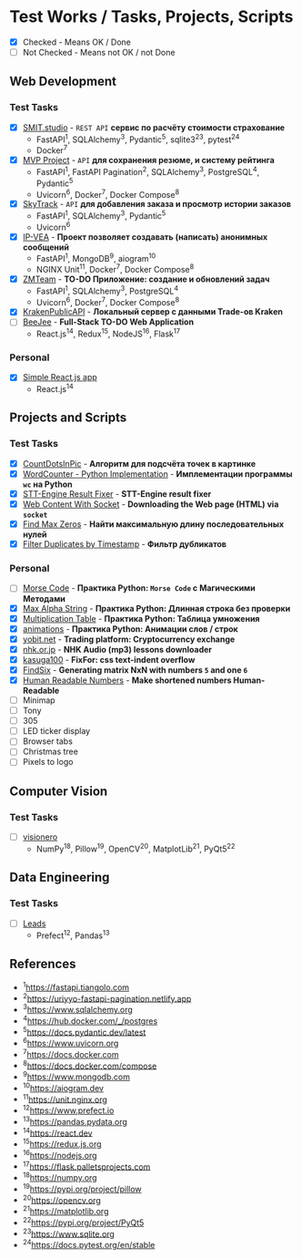 # Test Works / Tasks, Projects, Scripts
- [x] Checked - Means OK / Done
- [ ] Not Checked - Means not OK / not Done

## Web Development

### Test Tasks
- [x] [SMIT.studio](./WebDevelopment/SMIT.studio) - `REST API` **сервис по расчёту стоимости страхование**
  - FastAPI<sup>1</sup>,
    SQLAlchemy<sup>3</sup>,
    Pydantic<sup>5</sup>,
    sqlite3<sup>23</sup>,
    pytest<sup>24</sup>
  - Docker<sup>7</sup>
- [x] [MVP Project](./WebDevelopment/MVPProject) - `API` **для сохранения резюме, и систему рейтинга**
  - FastAPI<sup>1</sup>,
    FastAPI Pagination<sup>2</sup>,
    SQLAlchemy<sup>3</sup>,
    PostgreSQL<sup>4</sup>,
    Pydantic<sup>5</sup>
  - Uvicorn<sup>6</sup>,
    Docker<sup>7</sup>,
    Docker Compose<sup>8</sup>
- [x] [SkyTrack](./WebDevelopment/SkyTrack) - `API` **для добавления заказа и просмотр истории заказов**
  - FastAPI<sup>1</sup>,
    SQLAlchemy<sup>3</sup>,
    Pydantic<sup>5</sup>
  - Uvicorn<sup>6</sup>
- [x] [IP-VEA](./WebDevelopment/IP-VEA) - **Проект позволяет создавать (написать) анонимных сообщений**
  - FastAPI<sup>1</sup>,
    MongoDB<sup>9</sup>,
    aiogram<sup>10</sup>
  - NGINX Unit<sup>11</sup>,
    Docker<sup>7</sup>,
    Docker Compose<sup>8</sup>
- [x] [ZMTeam](./WebDevelopment/ZMTeam) - **TO-DO Приложение: создание и обновлений задач**
  - FastAPI<sup>1</sup>,
    SQLAlchemy<sup>3</sup>,
    PostgreSQL<sup>4</sup>
  - Uvicorn<sup>6</sup>,
    Docker<sup>7</sup>,
    Docker Compose<sup>8</sup>
- [x] [KrakenPublicAPI](./WebDevelopment/KrakenPublicAPI) - **Локальный сервер с данными Trade-ов Kraken**
- [ ] [BeeJee](./WebDevelopment/BeeJee) - **Full-Stack TO-DO Web Application**
  - React.js<sup>14</sup>,
    Redux<sup>15</sup>,
    NodeJS<sup>16</sup>,
    Flask<sup>17</sup>

### Personal
- [x] [Simple React.js app](./WebDevelopment/Personal/ReactJS)
  - React.js<sup>14</sup>

## Projects and Scripts

### Test Tasks
- [x] [CountDotsInPic](./ProjectsAndScripts/CountDotsInPic) - **Алгоритм для подсчёта точек в картинке**
- [x] [WordCounter - Python Implementation](ProjectsAndScripts/WordCounter/wc.py) - **Имплементации программы `wc` на Python**
- [x] [STT-Engine Result Fixer](ProjectsAndScripts/ImotIO) - **STT-Engine result fixer**
- [x] [Web Content With Socket](./ProjectsAndScripts/WebContentWithSocket) - **Downloading the Web page (HTML) via `socket`**
- [x] [Find Max Zeros](./ProjectsAndScripts/FindMaxZeros) - **Найти максимальную длину последовательных нулей**
- [x] [Filter Duplicates by Timestamp](./ProjectsAndScripts/FilterDuplicates) - **Фильтр дубликатов**

### Personal
- [ ] [Morse Code](./ProjectsAndScripts/Personal/MorseCode) - **Практика Python: `Morse Code` с Магическими Методами**
- [x] [Max Alpha String](./ProjectsAndScripts/Personal/max_string_by_alpha_without_check) - **Практика Python: Длинная строка без проверки**
- [x] [Multiplication Table](./ProjectsAndScripts/Personal/MultiplicationTable) - **Практика Python: Таблица умножения**
- [x] [animations](./ProjectsAndScripts/Personal/animations) - **Практика Python: Анимации слов / строк**
- [x] [yobit.net](./ProjectsAndScripts/Personal/yobit.net) - **Trading platform: Cryptocurrency exchange**
- [x] [nhk.or.jp](./ProjectsAndScripts/Personal/nhk.or.jp) - **NHK Audio (mp3) lessons downloader**
- [x] [kasuga100](./ProjectsAndScripts/Personal/kasuga100) - **FixFor: css text-indent overflow**
- [x] [FindSix](./ProjectsAndScripts/Personal/FindSix) - **Generating matrix NxN with numbers `5` and one `6`**
- [x] [Human Readable Numbers](./ProjectsAndScripts/Personal/HumanReadableNumbers) - **Make shortened numbers Human-Readable**
- [ ] Minimap
- [ ] Tony
- [ ] 305
- [ ] LED ticker display
- [ ] Browser tabs
- [ ] Christmas tree
- [ ] Pixels to logo

## Computer Vision

### Test Tasks
- [ ] [visionero](./ComputerVision/visionero)
  - NumPy<sup>18</sup>,
    Pillow<sup>19</sup>,
    OpenCV<sup>20</sup>,
    MatplotLib<sup>21</sup>,
    PyQt5<sup>22</sup>

## Data Engineering

### Test Tasks
- [ ] [Leads](./DataEngineering/Leads)
  - Prefect<sup>12</sup>,
    Pandas<sup>13</sup>

## References
- <sup>1</sup>https://fastapi.tiangolo.com
- <sup>2</sup>https://uriyyo-fastapi-pagination.netlify.app
- <sup>3</sup>https://www.sqlalchemy.org
- <sup>4</sup>https://hub.docker.com/_/postgres
- <sup>5</sup>https://docs.pydantic.dev/latest
- <sup>6</sup>https://www.uvicorn.org
- <sup>7</sup>https://docs.docker.com
- <sup>8</sup>https://docs.docker.com/compose
- <sup>9</sup>https://www.mongodb.com
- <sup>10</sup>https://aiogram.dev
- <sup>11</sup>https://unit.nginx.org
- <sup>12</sup>https://www.prefect.io
- <sup>13</sup>https://pandas.pydata.org
- <sup>14</sup>https://react.dev
- <sup>15</sup>https://redux.js.org
- <sup>16</sup>https://nodejs.org
- <sup>17</sup>https://flask.palletsprojects.com
- <sup>18</sup>https://numpy.org
- <sup>19</sup>https://pypi.org/project/pillow
- <sup>20</sup>https://opencv.org
- <sup>21</sup>https://matplotlib.org
- <sup>22</sup>https://pypi.org/project/PyQt5
- <sup>23</sup>https://www.sqlite.org
- <sup>24</sup>https://docs.pytest.org/en/stable
